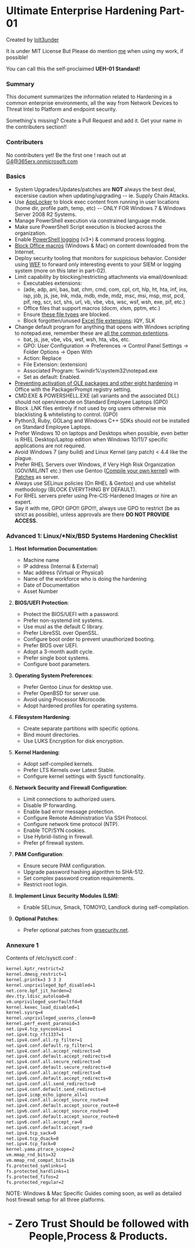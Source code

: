 # Ultimate Enterprise Hardening Part-01

Created by [lolt3under](https://www.linkedin.com/in/achintya-vatsraj-7494111b4/) 

It is under MIT License But Please do mention [me](https://www.linkedin.com/in/achintya-vatsraj-7494111b4/) when using my work, if possible!

You can call this the self-proclaimed **UEH-01 Standard!**

### Summary

This document summarizes the information related to Hardening in a common enterprise environments, all the way from Network Devices to Threat Intel to Platform and endpoint security.

Something's missing? Create a Pull Request and add it. Get your name in the contributers section!!

### Contributers

No contributers yet! Be the first one ! reach out at G4@365erx.onmicrosoft.com


### Basics

- System Upgrades/Updates/patches are **NOT** always the best deal, excersise caution when updating/upgrading -- ie. Supply Chain Attacks.
- Use [AppLocker](https://technet.microsoft.com/en-us/library/dd759117(v=ws.11).aspx) to block exec content from running in user locations (home dir, profile path, temp, etc) -- ONLY FOR Windows 7 & Windows Server 2008 R2 Systems.
- Manage PowerShell execution via constrained language mode.
- Make sure PowerShell Script execution is blocked across the organization.
- Enable [PowerShell logging](https://www.fireeye.com/blog/threat-research/2016/02/greater_visibilityt.html) (v3+) & command process logging.
- [Block Office macros](https://blogs.technet.microsoft.com/mmpc/2016/03/22/new-feature-in-office-2016-can-block-macros-and-help-prevent-infection/) (Windows & Mac) on content downloaded from the Internet.
- Deploy security tooling that monitors for suspicious behavior. Consider using [WEF](https://blogs.technet.microsoft.com/jepayne/2015/11/23/monitoring-what-matters-windows-event-forwarding-for-everyone-even-if-you-already-have-a-siem/) to forward only interesting events to your SIEM or logging system (more on this later in part-02).
- Limit capability by blocking/restricting attachments via email/download:
	-  Executables extensions:
	-  (ade, adp, ani, bas, bat, chm, cmd, com, cpl,
crt, hlp, ht, hta, inf, ins, isp, job, js, jse, lnk, mda, mdb,
mde, mdz, msc, msi, msp, mst, pcd, pif, reg, scr, sct, shs,
url, vb, vbe, vbs, wsc, wsf, wsh, exe, pif, etc.)
	- Office files that support macros (docm, xlsm, pptm, etc.)
	-  Ensure [these file types](https://support.office.com/en-us/article/blocked-attachments-in-outlook-434752e1-02d3-4e90-9124-8b81e49a8519) are blocked.
	-  Block forgotten/unused [Excel file extensions](https://www.vmray.com/cyber-security-blog/forgotten-ms-office-features-used-deliver-malware/): IQY, SLK
-  Change default program for anything that opens with Windows scripting to notepad.exe, remember these are [all the common extentions](https://support.microsoft.com/en-us/windows/common-file-name-extensions-in-windows-da4a4430-8e76-89c5-59f7-1cdbbc75cb01).
	- bat, js, jse, vbe, vbs, wsf, wsh, hta, vbs, etc.
	- GPO: User Configuration -> Preferences -> Control Panel Settings -> Folder Options -> Open With
	-  Action: Replace
	-  File Extension: (extension)
	-  Associated Program: %windir%\system32\notepad.exe
	-  Set as default: Enabled.
- [Preventing activation of OLE packages and other eight hardening](https://learn.microsoft.com/en-us/compliance/essential-eight/e8-app-harden) in Office with the PackagerPrompt registry setting.
- CMD.EXE & POWERSHELL.EXE (all variants and the associated DLL) should not open/execute on Standard Employee Laptops (GPO)
- Block .LNK files entirely if not used by org users otherwise mix blacklisting & whitelisting to control. (GPO)
- Python3, Ruby, GOLang and Windows C++ SDKs should not be installed on Standard Employee Laptops.
- Prefer Windows 10 on laptops and Desktops when possible, even better is RHEL Desktop/Laptop edition when Windows 10/11/7 specific applications are not required.
- Avoid Windows 7 (any build) and Linux Kernel (any patch) < 4.4 like the plague.
- Prefer RHEL Servers over Windows, if Very High Risk Organization (GOV/MIL/INT etc.) then use Gentoo ([Compile your own kernel](https://www.odi.ch/prog/kernel-config.php)) with [Patches](https://grsecurity.net/features) as server. 
- Always use SELinux policies (On RHEL & Gentoo) and use whitelist methodology (BLOCK EVERYTHING BY DEFAULT).
- For RHEL servers prefer using Pre-CIS-Hardened Images or hire an expert. 
- Say it with me, GPO! GPO!! GPO!!!, always use GPO to restrict (be as strict as possible), unless approvals are there **DO NOT PROVIDE ACCESS.**

### Advanced 1: Linux/*Nix/BSD Systems Hardening Checklist

1. **Host Information Documentation**:
   - Machine name
   - IP address (Internal & External)
   - Mac address (Virtual or Physical)
   - Name of the workforce who is doing the hardening
   - Date of Documentation
   - Asset Number

2. **BIOS/UEFI Protection**:
   - Protect the BIOS/UEFI with a password.
   - Prefer non-systemd init systems.
   - Use musl as the default C library.
   - Prefer LibreSSL over OpenSSL.
   - Configure boot order to prevent unauthorized booting.
   - Prefer BIOS over UEFI.
   - Adopt a 3-month audit cycle.
   - Prefer single boot systems.
   - Configure boot parameters.

3. **Operating System Preferences**:
   - Prefer Gentoo Linux for desktop use.
   - Prefer OpenBSD for server use.
   - Avoid using Processor Microcode.
   - Adopt hardened profiles for operating systems.

4. **Filesystem Hardening**:
   - Create separate partitions with specific options.
   - Bind mount directories.
   - Use LUKS Encryption for disk encryption.

5. **Kernel Hardening**:
   - Adopt self-compiled kernels.
   - Prefer LTS Kernels over Latest Stable.
   - Configure kernel settings with Sysctl functionality.

6. **Network Security and Firewall Configuration**:
   - Limit connections to authorized users.
   - Disable IP forwarding.
   - Enable bad error message protection.
   - Configure Remote Administration Via SSH Protocol.
   - Configure network time protocol (NTP).
   - Enable TCP/SYN cookies.
   - Use Hybrid-listing in firewall.
   - Prefer pf firewall system.

7. **PAM Configuration**:
   - Ensure secure PAM configuration.
   - Upgrade password hashing algorithm to SHA-512.
   - Set complex password creation requirements.
   - Restrict root login.

8. **Implement Linux Security Modules (LSM)**:
   - Enable SELinux, Smack, TOMOYO, Landlock during self-compilation.

9. **Optional Patches**:
   - Prefer optional patches from [grsecurity.net](https://grsecurity.net/).

### Annexure 1

Contents of /etc/sysctl.conf :
```sh
kernel.kptr_restrict=2 
kernel.dmesg_restrict=1
kernel.printk=3 3 3 3 
kernel.unprivileged_bpf_disabled=1 
net.core.bpf_jit_harden=2 
dev.tty.ldisc_autoload=0 
vm.unprivileged_userfaultfd=0 
kernel.kexec_load_disabled=1 
kernel.sysrq=4 
kernel.unprivileged_userns_clone=0 
kernel.perf_event_paranoid=3 
net.ipv4.tcp_syncookies=1 
net.ipv4.tcp_rfc1337=1 
net.ipv4.conf.all.rp_filter=1 
net.ipv4.conf.default.rp_filter=1 
net.ipv4.conf.all.accept_redirects=0
net.ipv4.conf.default.accept_redirects=0
net.ipv4.conf.all.secure_redirects=0 
net.ipv4.conf.default.secure_redirects=0 
net.ipv6.conf.all.accept_redirects=0 
net.ipv6.conf.default.accept_redirects=0 
net.ipv4.conf.all.send_redirects=0 
net.ipv4.conf.default.send_redirects=0 
net.ipv4.icmp_echo_ignore_all=1 
net.ipv4.conf.all.accept_source_route=0 
net.ipv4.conf.default.accept_source_route=0 
net.ipv6.conf.all.accept_source_route=0 
net.ipv6.conf.default.accept_source_route=0 
net.ipv6.conf.all.accept_ra=0 
net.ipv6.conf.default.accept_ra=0 
net.ipv4.tcp_sack=0
net.ipv4.tcp_dsack=0 
net.ipv4.tcp_fack=0 
kernel.yama.ptrace_scope=2
vm.mmap_rnd_bits=32 
vm.mmap_rnd_compat_bits=16 
fs.protected_symlinks=1 
fs.protected_hardlinks=1 
fs.protected_fifos=2 
fs.protected_regular=2
```

NOTE: Windows & Mac Specific Guides coming soon, as well as detailed host firewall setup for all three platforms.

<h1><center>- Zero Trust Should be followed with People,Process & Products.
</center></h1>